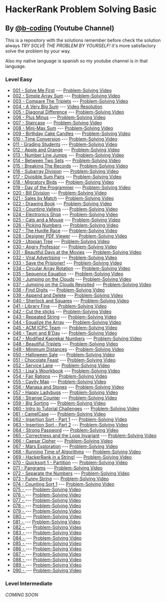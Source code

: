 # HackerRank Problem Solving Basic 
## By [@b-coding](https://www.youtube.com/@b-coding) (Youtube Channel)
This is a repository with the solutions remember before check the solution always *TRY SOLVE THE PROBLEM BY YOURSELF!* it's more satisfactory solve the problem by your way.

Also my native language is spanish so my youtube channel is in that language.
### Level Easy
- [001 - Solve Me First](https://github.com/boris-calli/problem-solving-basic-hackerrank/blob/main/Easy/001-SolveMeFirst.js) --- [Problem-Solving Video](https://youtu.be/oy1bk353RmA?si=q1nQkCkT83G4t4N1)
- [002 - Simple Array Sum](https://github.com/boris-calli/problem-solving-basic-hackerrank-solutions/blob/main/Easy/002-SimpleArraySum.js) --- [Problem-Solving Video](https://youtu.be/RrrPL_XJj8g?si=nxMrExnWqfvWHlAO)
- [003 - Compare The Triplets](https://github.com/boris-calli/problem-solving-basic-hackerrank-solutions/blob/main/Easy/003-CompareTheTriplets.js) --- [Problem-Solving Video](https://youtu.be/FtBYzOpe30o?si=1aegy2-CPJl2mX49)
- [004 - A Very Big Sum](https://github.com/boris-calli/problem-solving-basic-hackerrank-solutions/blob/main/Easy/004-AVeryBigSum.js) --- [Video Resolution](https://youtu.be/YpxzcR6CyDo?si=jsAmHCE-jDCUoDEL)
- [005 - Diagonal Difference](https://github.com/boris-calli/problem-solving-basic-hackerrank-solutions/blob/main/Easy/005-DiagonalDifference.js) --- [Problem-Solving Video](https://youtu.be/ZvvZdZ_iGts?si=kPWTOoSNwb-q4XgB)
- [006 - Plus Minus](https://github.com/boris-calli/problem-solving-basic-hackerrank-solutions/blob/main/Easy/006-PlusMinus.js) --- [Problem-Solving Video](https://youtu.be/CjCGyLmEQJU?si=4s8BH5n6NfAswxa4)
- [007 - Staircase](https://github.com/boris-calli/problem-solving-basic-hackerrank-solutions/blob/main/Easy/007-Staircase.js) --- [Problem-Solving Video](https://youtu.be/Qk-Sx8fJjlo?si=UfgHH4GAQuXNmXIl)
- [008 - Mini-Max Sum](https://github.com/boris-calli/problem-solving-basic-hackerrank-solutions/blob/main/Easy/008-Mini-MaxSum.js) --- [Problem-Solving Video](https://youtu.be/ymCnZqfCVro?si=2skBT7YbYwuPM-q-)
- [009 - Birthday Cake Candles](https://github.com/boris-calli/problem-solving-basic-hackerrank-solutions/blob/main/Easy/009-BirthdayCakeCandles.js) --- [Problem-Solving Video](https://youtu.be/vDH29ubGeao?si=Oxvgcz2qTo0v83tO)
- [010 - Time Conversion](https://github.com/boris-calli/problem-solving-basic-hackerrank-solutions/blob/main/Easy/010-TimeConversion.js) --- [Problem-Solving Video](https://youtu.be/4qTQaS1Rwvo?si=JyGTa6c4gq7Vu7zm)
- [011 - Grading Students](https://github.com/boris-calli/problem-solving-basic-hackerrank-solutions/blob/main/Easy/011-GradingStudents.js) --- [Problem-Solving Video](https://youtu.be/aPlzfXfRJ98?si=ixSuCAVU0XWwBa5L)
- [012 - Apple and Orange](https://github.com/boris-calli/problem-solving-basic-hackerrank-solutions/blob/main/Easy/012-AppleAndOrange.js) --- [Problem-Solving Video](https://youtu.be/hi29AlUKQrQ?si=BIQ6ydULwDTapzSP)
- [013 - Number Line Jumps](https://github.com/boris-calli/problem-solving-basic-hackerrank-solutions/blob/main/Easy/013-NumberLineJumps.js) --- [Problem-Solving Video](https://youtu.be/3j5pHRXkSMA?si=DtDGpo9FT6GXL70Y)
- [014 - Between Two Sets]() --- [Problem-Solving Video]()
- [015 - Breaking The Records](https://github.com/boris-calli/problem-solving-basic-hackerrank-solutions/blob/main/Easy/015-BreakingTheRecords.js) --- [Problem-Solving Video](https://youtu.be/hsTuEn3fuHo?si=Ou3obum3ZdSrVQBa)
- [016 - Subarray Division](https://github.com/boris-calli/problem-solving-basic-hackerrank-solutions/blob/main/Easy/016-SubarrayDivision.js) --- [Problem-Solving Video](https://youtu.be/XRLyggabH6o?si=RXoVxkGuydlUZEc-)
- [017 - Divisible Sum Pairs](https://github.com/boris-calli/problem-solving-basic-hackerrank-solutions/blob/main/Easy/017-DivisibleSumPairs.js) --- [Problem-Solving Video](https://youtu.be/3EHO26IgM04?si=DBa4bUVirNRU7LXs)
- [018 - Migratory Birds](https://github.com/boris-calli/problem-solving-basic-hackerrank-solutions/blob/main/Easy/018-MigratoryBirds.js) --- [Problem-Solving Video](https://youtu.be/uwplcoin-w0?si=0I_foAGd5U9TuZX_)
- [019 - Day of the Programmer](https://github.com/boris-calli/problem-solving-basic-hackerrank-solutions/blob/main/Easy/019-DayOfTheProgrammer.js) --- [Problem-Solving Video](https://youtu.be/zJ-F-obdWuo)
- [020 - Bill Division](https://github.com/boris-calli/problem-solving-basic-hackerrank-solutions/blob/main/Easy/020-BillDivision.js) --- [Problem-Solving Video](https://youtu.be/4G70rKtCN1U?si=1ImmXxS8oLNS5c5S)
- [021 - Sales by Match](https://github.com/boris-calli/problem-solving-basic-hackerrank-solutions/blob/main/Easy/021-SalesByMatch.js) --- [Problem-Solving Video](https://youtu.be/Z6ONl4P8eu0?si=kekex1b0BdDBXVJD)
- [022 - Drawing Book](https://github.com/boris-calli/problem-solving-basic-hackerrank-solutions/blob/main/Easy/022-DrawingBook.js) --- [Problem-Solving Video](https://youtu.be/fAb_n9_WRFo?si=r61TCUcw8WPe2zVw)
- [023 - Counting Valleys](https://github.com/boris-calli/problem-solving-basic-hackerrank-solutions/blob/main/Easy/023-CountingValleys.js) --- [Problem-Solving Video](https://youtu.be/5gYBQi5o6gQ?si=mZsFm4-yVCRkK5sC)
- [024 - Electronics Shop](https://github.com/boris-calli/problem-solving-basic-hackerrank-solutions/blob/main/Easy/024-ElectronicsShop.js) --- [Problem-Solving Video](https://youtu.be/I8f1Nv3kiJo?si=hFiYXZMOLhL-0IjK)
- [025 - Cats and a Mouse](https://github.com/boris-calli/problem-solving-basic-hackerrank-solutions/blob/main/Easy/025-CatsAndAMouse.js) --- [Problem-Solving Video](https://youtu.be/-nJNWLS-QDQ?si=37cymF6vC6leOrdj)
- [026 - Picking Numbers](https://github.com/boris-calli/problem-solving-basic-hackerrank-solutions/blob/main/Easy/026-PickingNumbers.js) --- [Problem-Solving Video](https://youtu.be/vx4s1JO-ZTQ?si=YYTd0uP4Zq5nysyv)
- [027 - The Hurdle Race](https://github.com/boris-calli/problem-solving-basic-hackerrank-solutions/blob/main/Easy/027-TheHardleRace.js) --- [Problem-Solving Video](https://youtu.be/jFUqxnxcaSw?si=9G5BFj5Jg3SuteM6)
- [028 - Designer PDF Viewer](https://github.com/boris-calli/problem-solving-basic-hackerrank-solutions/blob/main/Easy/028-DesignerPDFViewer.js) --- [Problem-Solving Video](https://youtu.be/XbUKws0TO28?si=Ahbunpnynl1J7WWA)
- [029 - Utopian Tree](https://github.com/boris-calli/problem-solving-basic-hackerrank-solutions/blob/main/Easy/029-UtopianTree.js) --- [Problem-Solving Video](https://youtu.be/7Gifh2DvgRg?si=m-kJ0TH7_CM4DJtq)
- [030 - Angry Professor](https://github.com/boris-calli/problem-solving-basic-hackerrank-solutions/blob/main/Easy/030-AngryProfessor.js) --- [Problem-Solving Video](https://youtu.be/3YBjaxdU5i8?si=sp3BWyaF3x2iBJ9F)
- [031 - Beautiful Days at the Movies](https://github.com/boris-calli/problem-solving-basic-hackerrank-solutions/blob/main/Easy/031-BeautifulDaysAtTheMovies.js) --- [Problem-Solving Video](https://youtu.be/YK9ZY3LMoOI?si=AQJfTpO1pj_rXSRm)
- [032 - Viral Advertising](https://github.com/boris-calli/problem-solving-basic-hackerrank-solutions/blob/main/Easy/032-ViralAdvertising.js) --- [Problem-Solving Video](https://youtu.be/BJy35fyEZoY?si=qjegwmx0Xg7Fy3Vu)
- [033 - Save the Prisioner!](https://github.com/boris-calli/problem-solving-basic-hackerrank-solutions/blob/main/Easy/033-SaveThePrisioner!.js) --- [Problem-Solving Video](https://youtu.be/zXojCImFvWA?si=hdbbp97YiSR-W6jK)
- [034 - Circular Array Rotation](https://github.com/boris-calli/problem-solving-basic-hackerrank-solutions/blob/main/Easy/034-CircularArrayRotation.js) --- [Problem-Solving Video](https://youtu.be/WJNiE-7px1M)
- [035 - Sequence Equation](https://github.com/boris-calli/problem-solving-basic-hackerrank-solutions/blob/main/Easy/035-SequenceEquation.js) --- [Problem-Solving Video](https://youtu.be/Ncz20ddce9A)
- [036 - Jumping on the Clouds](https://github.com/boris-calli/problem-solving-basic-hackerrank-solutions/blob/main/Easy/036-JumpingOnTheClouds.js) --- [Problem-Solving Video](https://youtu.be/PP6IcHILxwM)
- [037 - Jumping on the Clouds Revisited](https://github.com/boris-calli/problem-solving-basic-hackerrank-solutions/blob/main/Easy/037-JumpingOnTheCloudsRevisited.js) --- [Problem-Solving Video](https://youtu.be/l2tZbAe-tmE)
- [038 - Find Digits](https://github.com/boris-calli/problem-solving-basic-hackerrank-solutions/blob/main/Easy/038-FindDigits.js) --- [Problem-Solving Video](https://youtu.be/YmOFnr-eYVE)
- [039 - Append and Delete]() --- [Problem-Solving Video]()
- [040 - Sherlock and Squares](https://github.com/boris-calli/problem-solving-basic-hackerrank-solutions/blob/main/Easy/040-SherlockAndSquares.js) --- [Problem-Solving Video](https://youtu.be/lrUZv39CBIk)
- [041 - Library Fine](https://github.com/boris-calli/problem-solving-basic-hackerrank-solutions/blob/main/Easy/041-LibraryFine.js) --- [Problem-Solving Video](https://youtu.be/WVNwL_L1T9Y)
- [042 - Cut the sticks](https://github.com/boris-calli/problem-solving-basic-hackerrank-solutions/blob/main/Easy/042-CutTheSticks.js) --- [Problem-Solving Video](https://youtu.be/JA4WG72K2EA)
- [043 - Repeated String](https://github.com/boris-calli/problem-solving-basic-hackerrank-solutions/blob/main/Easy/043-RepeatedString.js) --- [Problem-Solving Video](https://youtu.be/uK8UAMaqt6E)
- [044 - Equalize the Array](https://github.com/boris-calli/problem-solving-basic-hackerrank-solutions/blob/main/Easy/044-EqualizeTheArray.js) --- [Problem-Solving Video](https://youtu.be/KgDXeAnfOwA?si=7J3FFN1h2xyR0mcV)
- [045 - ACM ICPC Team](https://github.com/boris-calli/problem-solving-basic-hackerrank-solutions/blob/main/Easy/045-ACMICPCTeam.js) --- [Problem-Solving Video](https://youtu.be/unWSlyxuaas)
- [046 - Taum and B'Day](https://github.com/boris-calli/problem-solving-basic-hackerrank-solutions/blob/main/Easy/046-TaumAndB'Day.js) --- [Problem-Solving Video](https://youtu.be/2YN_k10dz4A)
- [047 - Modified Kaprekar Numbers](https://github.com/boris-calli/problem-solving-basic-hackerrank-solutions/blob/main/Easy/047-ModifiedKaprekarNumbers.js) --- [Problem-Solving Video](https://youtu.be/oXVW4tuVmrA)
- [048 - Beautiful Triplets](https://github.com/boris-calli/problem-solving-basic-hackerrank-solutions/blob/main/Easy/048-BeautifulTriplets.js) --- [Problem-Solving Video](https://youtu.be/a5jNpZIwS1o)
- [049 - Minimum Distances](https://github.com/boris-calli/problem-solving-basic-hackerrank-solutions/blob/main/Easy/049-MinimumDistances.js) --- [Problem-Solving Video](https://youtu.be/_hbP6C7E7-4)
- [050 - Halloween Sale](https://github.com/boris-calli/problem-solving-basic-hackerrank-solutions/blob/main/Easy/050-HalloweenSale.js) --- [Problem-Solving Video](https://youtu.be/Gm9HmOV2pTg)
- [051 - Chocolate Feast](https://github.com/boris-calli/problem-solving-basic-hackerrank-solutions/blob/main/Easy/051-ChocolateFeast.js) --- [Problem-Solving Video](https://youtu.be/8FESFTApsAE)
- [052 - Service Lane](https://github.com/boris-calli/problem-solving-basic-hackerrank-solutions/blob/main/Easy/052-ServiceLane.js) --- [Problem-Solving Video](https://youtu.be/Onu3ypLBwK4)
- [053 - Lisa's Woorkbook](https://github.com/boris-calli/problem-solving-basic-hackerrank-solutions/blob/main/Easy/053-Lisa'sWoorkbook.js) --- [Problem-Solving Video](https://youtu.be/vuNnpXyhkyY)
- [054 - Fair Rations](https://github.com/boris-calli/problem-solving-basic-hackerrank-solutions/blob/main/Easy/054-FairRations.js) --- [Problem-Solving Video](https://youtu.be/mysHD2PXjOI)
- [055 - Cavity Map](https://github.com/boris-calli/problem-solving-basic-hackerrank-solutions/blob/main/Easy/055-CavityMap.js) --- [Problem-Solving Video](https://youtu.be/MuPiv3yKaxw)
- [056 - Manasa and Stones](https://github.com/boris-calli/problem-solving-basic-hackerrank-solutions/blob/main/Easy/056-ManasaAndStones.js) --- [Problem-Solving Video](https://youtu.be/EQvE2GU6Ok4)
- [057 - Happy Ladybugs]() --- [Problem-Solving Video]()
- [058 - Strange Counter](https://github.com/boris-calli/problem-solving-basic-hackerrank-solutions/blob/main/Easy/058-StrangeCounter.js) --- [Problem-Solving Video](https://youtu.be/zEQXImWNJJk)
- [059 - Big Sorting]() --- [Problem-Solving Video]()
- [060 - Intro to Tutorial Challenges]() --- [Problem-Solving Video]()
- [061 - CamelCase](https://github.com/boris-calli/problem-solving-basic-hackerrank-solutions/blob/main/Easy/061-CamelCase.js) --- [Problem-Solving Video](https://youtu.be/X93MHEt2Xmk)
- [062 - Insertion Sort - Part 1]() --- [Problem-Solving Video]()
- [063 - Insertion Sort - Part 2]() --- [Problem-Solving Video]()
- [064 - Strong Password]() --- [Problem-Solving Video]()
- [065 - Correctness and the Loop Invariant]() --- [Problem-Solving Video]()
- [066 - Caesar Cipher](https://github.com/boris-calli/problem-solving-basic-hackerrank-solutions/blob/main/Easy/066-CaesarCipher.js) --- [Problem-Solving Video](https://youtu.be/IkNYBFg7ZmE)
- [067 - Mars Exploration](https://github.com/boris-calli/problem-solving-basic-hackerrank-solutions/blob/main/Easy/067-MarsExploration.js) --- [Problem-Solving Video](https://youtu.be/UxOk3GqbSRY)
- [068 - Running Time of Algorithms]() --- [Problem-Solving Video]()
- [069 - HackerRank in a String!]() --- [Problem-Solving Video]()
- [070 - Quicksort 1 - Partition]() --- [Problem-Solving Video]()
- [071 - Pangrams](https://github.com/boris-calli/problem-solving-basic-hackerrank-solutions/blob/main/Easy/071-Pangrams.js) --- [Problem-Solving Video](https://youtu.be/eDJAc2NRnlk)
- [072 - Separate the Numbers]() --- [Problem-Solving Video]()
- [073 - Funny String]() --- [Problem-Solving Video]()
- [074 - Counting Sort 1]() --- [Problem-Solving Video]()
- [075 - ]() --- [Problem-Solving Video]()
- [076 - ]() --- [Problem-Solving Video]()
- [077 - ]() --- [Problem-Solving Video]()
- [078 - ]() --- [Problem-Solving Video]()
- [079 - ]() --- [Problem-Solving Video]()
- [080 - ]() --- [Problem-Solving Video]()
- [081 - ]() --- [Problem-Solving Video]()
- [082 - ]() --- [Problem-Solving Video]()
- [083 - ]() --- [Problem-Solving Video]()
- [084 - ]() --- [Problem-Solving Video]()
- [085 - ]() --- [Problem-Solving Video]()
- [086 - ]() --- [Problem-Solving Video]()
- [087 - ]() --- [Problem-Solving Video]()
- [088 - ]() --- [Problem-Solving Video]()
- [089 - ]() --- [Problem-Solving Video]()
- [090 - ]() --- [Problem-Solving Video]()
### Level Intermediate
_COMING SOON_